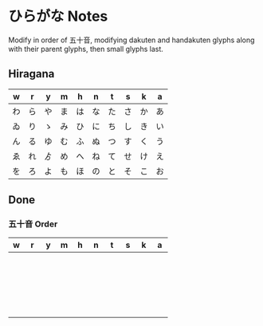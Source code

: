 # ひらがな Notes

Modify in order of 五十音, modifying dakuten and handakuten glyphs along with their parent glyphs, then small glyphs last.

## Hiragana

w | r | y | m | h | n | t | s | k | a
--- | --- | --- | --- | --- | --- | --- | --- | --- | ---
わ | ら | や | ま | は | な | た | さ | か | あ
ゐ | り | ゝ | み | ひ | に | ち | し | き | い
ん | る | ゆ | む | ふ | ぬ | つ | す | く | う
ゑ | れ | ゟ | め | へ | ね | て | せ | け | え
を | ろ | よ | も | ほ | の | と | そ | こ | お


## Done

### 五十音 Order
w | r | y | m | h | n | t | s | k | a
--- | --- | --- | --- | --- | --- | --- | --- | --- | ---
　 | 　 | 　 | 　 | 　 | 　 | 　 | 　 | 　 | 　
　 | 　 | 　 | 　 | 　 | 　 | 　 | 　 | 　 | 　
　 | 　 | 　 | 　 | 　 | 　 | 　 | 　 | 　 | 　
　 | 　 | 　 | 　 | 　 | 　 | 　 | 　 | 　 | 　
　 | 　 | 　 | 　 | 　 | 　 | 　 | 　 | 　 | 　
